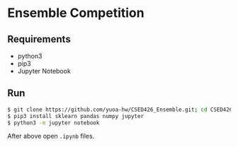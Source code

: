 # Ensemble Competition

## Requirements
+ python3
+ pip3
+ Jupyter Notebook

## Run
```sh
$ git clone https://github.com/yuoa-hw/CSED426_Ensemble.git; cd CSED426_Ensemble
$ pip3 install sklearn pandas numpy jupyter
$ python3 -m jupyter notebook
```
After above open `.ipynb` files.
